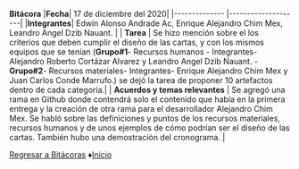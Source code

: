 **Bitácora**
|**Fecha**| 17 de diciembre del 2020|
|-------------- |--------------------|
|**Integrantes**| Edwin Alonso Andrade Ac, Enrique Alejandro Chim Mex, Leandro Angel Dzib Nauant. |
| **Tarea** | Se hizo mención sobre el los criterios que deben cumplir el diseño de las cartas, y con los mismos equipos que se tenían (**Grupo#1**- Recursos humanos - Integrantes-  Alejandro Roberto Cortázar Alvarez y Leandro Angel Dzib Nauant.    -**Grupo#2**- Recursos materiales- Integrantes- Enrique Alejandro Chim Mex y Juan Carlos Conde Marrufo.) se dejó la tarea de proponer 10 artefactos dentro de cada categoría.|
| **Acuerdos y temas relevantes** | Se agregó una rama en Github donde contendrá solo el contenido que había en la primera entrega y la creación de otra rama para el desarrollador Alejandro Chim Mex. Se habló sobre las definiciones y puntos de los recursos materiales, recursos humanos y de unos ejemplos de cómo podrían ser el diseño de las cartas. También hubo una demostración del cronograma. |

[Regresar a Bitácoras](https://github.com/Edwin-Lines/Proyecto-And-Then...-/tree/main/Documentaci%C3%B3n/Bit%C3%A1coras "Regresar a Bitácora")
♦[Inicio](https://github.com/Edwin-Lines/Proyecto-And-Then...- "Inicio")
